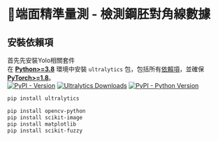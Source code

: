 # 📏端面精準量測 - 檢測鋼胚對角線數據
## 安裝依賴項
首先先安裝Yolo相關套件  
在 [**Python>=3.8**](https://www.python.org/) 環境中安裝 `ultralytics` 包，包括所有[依賴項](https://github.com/ultralytics/ultralytics/blob/main/pyproject.toml)，並確保 [**PyTorch>=1.8**](https://pytorch.org/get-started/locally/)。  
[![PyPI - Version](https://img.shields.io/pypi/v/ultralytics?logo=pypi&logoColor=white)](https://pypi.org/project/ultralytics/) [![Ultralytics Downloads](https://static.pepy.tech/badge/ultralytics)](https://clickpy.clickhouse.com/dashboard/ultralytics) [![PyPI - Python Version](https://img.shields.io/pypi/pyversions/ultralytics?logo=python&logoColor=gold)](https://pypi.org/project/ultralytics/)

```bash
pip install ultralytics
```
```bash
pip install opencv-python
pip install scikit-image
pip install matplotlib
pip install scikit-fuzzy
```

